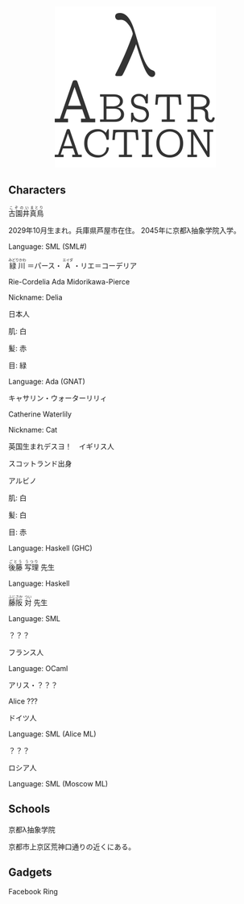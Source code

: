 <!--
! -T "Knowledge"
-->

<!-- IGNORE
<p align="center" class="file-vars">
(* -*- title: "λ Abstraction"; subtitle: "Knowledge" -*- *)
</p>
IGNORE -->

<p align="center"><a href="../"><img id="logo"
src="../img/abstr-logo.png" width="320px" height="320px" /></a></p>

<!--

TEMPLATES

<ruby><rp>(</rp><rt></rt><rp>)</rp></ruby>

-->

<!-- IGNORE
<p class="local-vars">
(* Local Variables: *)<br />
(* Stability: experimental *)<br />
(* End: *)<br />
</p>
IGNORE -->

## Characters

<ruby>古園井<rp>(</rp><rt>こぞのい</rt><rp>)</rp></ruby><ruby>真鳥<rp>(</rp><rt>まとり</rt><rp>)</rp></ruby>

2029年10月生まれ。兵庫県芦屋市在住。
2045年に京都λ抽象学院入学。

Language: SML (SML#)

<ruby>緑川<rp>(</rp><rt>みどりかわ</rt><rp>)</rp></ruby>
＝パース・
<ruby>A<rp>(</rp><rt>エイダ</rt><rp>)</rp></ruby>
・リエ＝コーデリア

Rie-Cordelia Ada Midorikawa-Pierce

<!-- Cordelia of Green Gables -->

Nickname: Delia

日本人

肌: 白

髪: 赤

目: 緑

Language: Ada (GNAT)

キャサリン・ウォーターリリィ

Catherine Waterlily

<!-- Catherine は純粋、処女性などの意味を持つ
Cat は Category
Waterlily, スイレンの花言葉は純粋
-->

Nickname: Cat

英国生まれデスヨ！　イギリス人

スコットランド出身

アルビノ

肌: 白

髪: 白

目: 赤

Language: Haskell (GHC)

<ruby>後藤<rp>(</rp><rt>ごとう</rt><rp>)</rp></ruby>
<ruby>写理<rp>(</rp><rt>うつり</rt><rp>)</rp></ruby>
先生

Language: Haskell

<ruby>藤阪<rp>(</rp><rt>ふじさか</rt><rp>)</rp></ruby>
<ruby>対<rp>(</rp><rt>つい</rt><rp>)</rp></ruby>
先生

Language: SML

？？？

フランス人

Language: OCaml

アリス・？？？

Alice ???

ドイツ人

Language: SML (Alice ML)

？？？

ロシア人

Language: SML (Moscow ML)

## Schools

京都λ抽象学院

京都市上京区荒神口通りの近くにある。


## Gadgets

Facebook Ring
